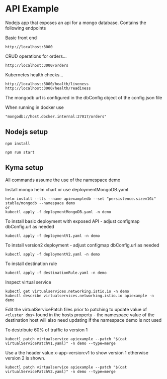 # API Example

Nodejs app that exposes an api for a mongo database.  Contains the following endpoints

Basic front end
```
http://localhost:3000
```

CRUD operations for orders...
```
http://localhost:3000/orders
```

Kubernetes health checks...
```
http://localhost:3000/health/liveness
http://localhost:3000/health/readiness
```

The mongodb url is configured in the dbConfig object of the config.json file

When running in docker use

```
"mongodb://host.docker.internal:27017/orders"
```

## Nodejs setup

`npm install`

`npm run start`


## Kyma setup

All commands assume the use of the namespace demo

Install mongo helm chart or use deploymentMongoDB.yaml

```
helm install --tls --name apiexampledb --set "persistence.size=1Gi" stable/mongodb --namespace demo
or
kubectl apply -f deploymentMongoDB.yaml -n demo
```

To install basic deployment with exposed API - adjust configmap dbConfig.url as needed
```
kubectl apply -f deploymentV1.yaml -n demo
```

To install version2 deployment - adjust configmap dbConfig.url as needed
```
kubectl apply -f deploymentV2.yaml -n demo
```

To install destination rule
```
kubectl apply -f destinationRule.yaml -n demo
```

Inspect virtual service
```
kubectl get virtualservices.networking.istio.io -n demo
kubectl describe virtualservices.networking.istio.io apiexample -n demo
```

Edit the virtualServicePatch files prior to patching to update value of `<cluster dns>` found in the hosts property - the namespace value of the destination host will also need updating if the namespace demo is not used


To destribute 60% of traffic to version 1
```
kubectl patch virtualservice apiexample --patch "$(cat virtualServicePatchV1.yaml)" -n demo --type=merge
```

Use a the header value x-app-version:v1 to show version 1 otherwise version 2 is shown.
```
kubectl patch virtualservice apiexample --patch "$(cat virtualServicePatchV2.yaml)" -n demo --type=merge
```